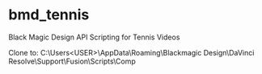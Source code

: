 # bmd_tennis
Black Magic Design API Scripting for Tennis Videos

Clone to: C:\Users\<USER>\AppData\Roaming\Blackmagic Design\DaVinci Resolve\Support\Fusion\Scripts\Comp
